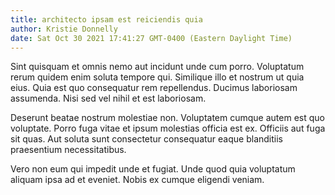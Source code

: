 ```yaml
---
title: architecto ipsam est reiciendis quia
author: Kristie Donnelly
date: Sat Oct 30 2021 17:41:27 GMT-0400 (Eastern Daylight Time)
---
```

Sint quisquam et omnis nemo aut incidunt unde cum porro. Voluptatum rerum quidem enim soluta tempore qui. Similique illo et nostrum ut quia eius. Quia est quo consequatur rem repellendus. Ducimus laboriosam assumenda. Nisi sed vel nihil et est laboriosam.

 Deserunt beatae nostrum molestiae non. Voluptatem cumque autem est quo voluptate. Porro fuga vitae et ipsum molestias officia est ex. Officiis aut fuga sit quas. Aut soluta sunt consectetur consequatur eaque blanditiis praesentium necessitatibus.

 Vero non eum qui impedit unde et fugiat. Unde quod quia voluptatum aliquam ipsa ad et eveniet. Nobis ex cumque eligendi veniam.